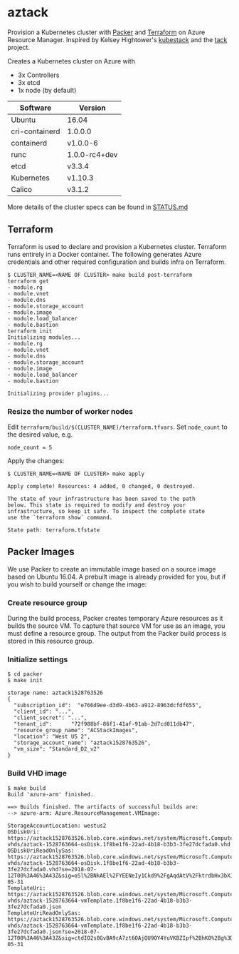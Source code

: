 # aztack

Provision a Kubernetes cluster with [Packer](https://packer.io) and [Terraform](https://www.terraform.io) on Azure Resource Manager. Inspired by Kelsey Hightower's [kubestack](https://github.com/kelseyhightower/kubestack) and the [tack](https://github.com/kz8s/tack) project.

Creates a Kubernetes cluster on Azure with

- 3x Controllers
- 3x etcd
- 1x node (by default)

**Software**|**Version**
-----|-----
Ubuntu|16.04
cri-containerd|1.0.0.0
containerd|v1.0.0-6
runc|1.0.0-rc4+dev
etcd|v3.3.4
Kubernetes|v1.10.3
Calico|v3.1.2

More details of the cluster specs can be found in [STATUS.md](STATUS.md)

## Terraform

Terraform is used to declare and provision a Kubernetes cluster. Terraform runs entirely in a Docker container. The following generates Azure credentials and other required configuration and builds infra on Terraform.

```shell
$ CLUSTER_NAME=<NAME OF CLUSTER> make build post-terraform
terraform get
- module.rg
- module.vnet
- module.dns
- module.storage_account
- module.image
- module.load_balancer
- module.bastion
terraform init
Initializing modules...
- module.rg
- module.vnet
- module.dns
- module.storage_account
- module.image
- module.load_balancer
- module.bastion

Initializing provider plugins...
```

### Resize the number of worker nodes

Edit `terraform/build/$(CLUSTER_NAME)/terraform.tfvars`. Set `node_count` to the desired value, e.g.

```shell
node_count = 5
```

Apply the changes:

```shell
$ CLUSTER_NAME=<NAME OF CLUSTER> make apply
```

```shell
Apply complete! Resources: 4 added, 0 changed, 0 destroyed.

The state of your infrastructure has been saved to the path
below. This state is required to modify and destroy your
infrastructure, so keep it safe. To inspect the complete state
use the `terraform show` command.

State path: terraform.tfstate

```

## Packer Images

We use Packer to create an immutable image based on a source image based on Ubuntu 16.04. A prebuilt image is already provided for you, but if you wish to build yourself or change the image:

### Create resource group

During the build process, Packer creates temporary Azure resources as it builds the source VM. To capture that source VM for use as an image, you must define a resource group. The output from the Packer build process is stored in this resource group.

### Initialize settings

```shell
$ cd packer
$ make init

storage name: aztack1528763526
{
  "subscription_id":  "e766d9ee-d3d9-4b63-a912-8963dcfdf655",
  "client_id": "...",
  "client_secret": "...",
  "tenant_id":      "72f988bf-86f1-41af-91ab-2d7cd011db47",
  "resource_group_name": "ACStackImages",
  "location": "West US 2",
  "storage_account_name": "aztack1528763526",
  "vm_size": "Standard_D2_v2"
}
```

### Build VHD image

```shell
$ make build
Build 'azure-arm' finished.

==> Builds finished. The artifacts of successful builds are:
--> azure-arm: Azure.ResourceManagement.VMImage:

StorageAccountLocation: westus2
OSDiskUri: https://aztack1528763526.blob.core.windows.net/system/Microsoft.Compute/Images/aztack-vhds/aztack-1528763664-osDisk.1f8be1f6-22ad-4b18-b3b3-3fe27dcfada0.vhd
OSDiskUriReadOnlySas: https://aztack1528763526.blob.core.windows.net/system/Microsoft.Compute/Images/aztack-vhds/aztack-1528763664-osDisk.1f8be1f6-22ad-4b18-b3b3-3fe27dcfada0.vhd?se=2018-07-12T00%3A46%3A43Z&sig=oSl%2BNkAEl%2FYEENeIy1Ckd9%2FgAqdAtV%2FktrdbHx3bXJ8%3D&sp=r&spr=https%2Chttp&sr=b&sv=2016-05-31
TemplateUri: https://aztack1528763526.blob.core.windows.net/system/Microsoft.Compute/Images/aztack-vhds/aztack-1528763664-vmTemplate.1f8be1f6-22ad-4b18-b3b3-3fe27dcfada0.json
TemplateUriReadOnlySas: https://aztack1528763526.blob.core.windows.net/system/Microsoft.Compute/Images/aztack-vhds/aztack-1528763664-vmTemplate.1f8be1f6-22ad-4b18-b3b3-3fe27dcfada0.json?se=2018-07-12T00%3A46%3A43Z&sig=ctdIO2s0GvBA9cA7zt6OAjQU9OY4YuVKBZIpf%2BhK0%2Bg%3D&sp=r&spr=https%2Chttp&sr=b&sv=2016-05-31
```
